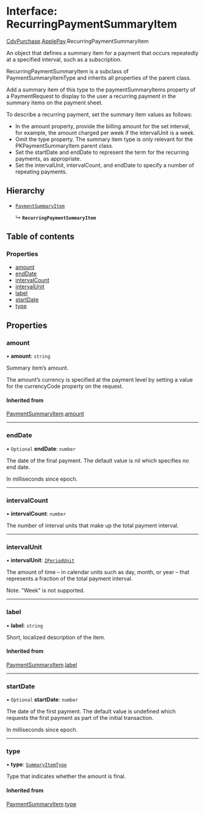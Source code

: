 # Interface: RecurringPaymentSummaryItem

[CdvPurchase](../modules/CdvPurchase.md).[ApplePay](../modules/CdvPurchase.ApplePay.md).RecurringPaymentSummaryItem

An object that defines a summary item for a payment that occurs repeatedly at a specified interval, such as a subscription.

RecurringPaymentSummaryItem is a subclass of PaymentSummaryItemType and inherits all properties of the parent class.

Add a summary item of this type to the paymentSummaryItems property of a PaymentRequest to display to the user a recurring payment in the summary items on the payment sheet.

To describe a recurring payment, set the summary item values as follows:
- In the amount property, provide the billing amount for the set interval, for example, the amount charged per week if the intervalUnit is a week.
- Omit the type property. The summary item type is only relevant for the PKPaymentSummaryItem parent class.
- Set the startDate and endDate to represent the term for the recurring payments, as appropriate.
- Set the intervalUnit, intervalCount, and endDate to specify a number of repeating payments.

## Hierarchy

- [`PaymentSummaryItem`](CdvPurchase.ApplePay.PaymentSummaryItem.md)

  ↳ **`RecurringPaymentSummaryItem`**

## Table of contents

### Properties

- [amount](CdvPurchase.ApplePay.RecurringPaymentSummaryItem.md#amount)
- [endDate](CdvPurchase.ApplePay.RecurringPaymentSummaryItem.md#enddate)
- [intervalCount](CdvPurchase.ApplePay.RecurringPaymentSummaryItem.md#intervalcount)
- [intervalUnit](CdvPurchase.ApplePay.RecurringPaymentSummaryItem.md#intervalunit)
- [label](CdvPurchase.ApplePay.RecurringPaymentSummaryItem.md#label)
- [startDate](CdvPurchase.ApplePay.RecurringPaymentSummaryItem.md#startdate)
- [type](CdvPurchase.ApplePay.RecurringPaymentSummaryItem.md#type)

## Properties

### amount

• **amount**: `string`

Summary item’s amount.

The amount’s currency is specified at the payment level by setting a
value for the currencyCode property on the request.

#### Inherited from

[PaymentSummaryItem](CdvPurchase.ApplePay.PaymentSummaryItem.md).[amount](CdvPurchase.ApplePay.PaymentSummaryItem.md#amount)

___

### endDate

• `Optional` **endDate**: `number`

The date of the final payment. The default value is nil which specifies no end date.

In milliseconds since epoch.

___

### intervalCount

• **intervalCount**: `number`

The number of interval units that make up the total payment interval.

___

### intervalUnit

• **intervalUnit**: [`IPeriodUnit`](../modules/CdvPurchase.md#iperiodunit)

The amount of time – in calendar units such as day, month, or year – that represents a fraction of the total payment interval.

Note. "Week" is not supported.

___

### label

• **label**: `string`

Short, localized description of the item.

#### Inherited from

[PaymentSummaryItem](CdvPurchase.ApplePay.PaymentSummaryItem.md).[label](CdvPurchase.ApplePay.PaymentSummaryItem.md#label)

___

### startDate

• `Optional` **startDate**: `number`

The date of the first payment. The default value is undefined which requests the first payment as part of the initial transaction.

In milliseconds since epoch.

___

### type

• **type**: [`SummaryItemType`](../modules/CdvPurchase.ApplePay.md#summaryitemtype)

Type that indicates whether the amount is final.

#### Inherited from

[PaymentSummaryItem](CdvPurchase.ApplePay.PaymentSummaryItem.md).[type](CdvPurchase.ApplePay.PaymentSummaryItem.md#type)
